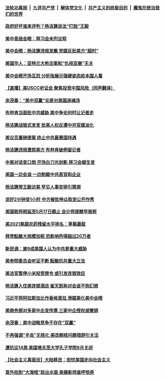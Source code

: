 

####  [法轮功真相](../../../../basic/blob/master/README.md?t=03200431) &nbsp;|&nbsp; [九评共产党](../../../../9ping.md/blob/master/README.md?t=03200431) &nbsp;|&nbsp; [解体党文化](../../../../jtdwh.md/blob/master/README.md?t=03200431)  &nbsp;|&nbsp; [共产主义的终极目的](../../../../gczydzjmd.md/blob/master/README.md?t=03200431) &nbsp;|&nbsp; [魔鬼在统治我们的世界](../../../../mgztzwmdsj.md/blob/master/README.md?t=03200431) 

#### [政府好坏谁来评判？杨洁篪说法“打脸”王毅](../pages/prog203/a103077295.md?t=03200431) 

#### [美中高层会晤：拜习会未列议程](../pages/prog203/a103077269.md?t=03200431) 

#### [美中会晤：杨洁篪违规发飙 党媒反批美方“超时”](../pages/prog203/a103077238.md?t=03200431) 

#### [美国华人：亚特兰大枪击案和“仇视亚裔”无关](../pages/prog203/a103077232.md?t=03200431) 

#### [美中会晤开场互怼 分析指展示强硬姿态给本国人看](../pages/prog203/a103077176.md?t=03200431) 

#### [【直播】美USCC听证会 聚焦投资中国风险（同声翻译）](../pages/prog203/a103076912.md?t=03200431) 

#### [余茂春：“美中双赢”论是对美国迷魂汤](../pages/prog203/a103077119.md?t=03200431) 

#### [布林肯当面批中共威胁 美中争论何时让记者走](../pages/prog203/a103077115.md?t=03200431) 

#### [杨洁篪战狼式发言 批美人权反遭中共官媒淡化](../pages/prog203/a103077113.md?t=03200431) 

#### [美议员重磅提案 终止中共最惠国待遇](../pages/prog203/a103076998.md?t=03200431) 

#### [杨洁篪违规激怒美方 布林肯破例留记者](../pages/prog203/a103076900.md?t=03200431) 

#### [中美对话变口炮 开场白刀光剑影 拜习会疑生变](../pages/prog203/a103076845.md?t=03200431) 

#### [美国一边会谈 一边制裁中共高官和企业](../pages/prog203/a103076847.md?t=03200431) 

#### [杨洁篪带王毅访美 罕见人事安排引猜测](../pages/prog203/a103076720.md?t=03200431) 

#### [说好2分钟变1小时 中方被批哗众取宠公开作秀](../pages/prog203/a103076737.md?t=03200431) 


#### [美国联邦税延至5月17日截止 会计师提醒早报税](../pages/prog203/a103076602.md?t=03200431) 

#### [美2021果蔬农药残留水平排名：草莓最脏](../pages/prog203/a103076233.md?t=03200431) 

#### [拜登酝酿大规模加税 恐影响所得超过20万者](../pages/prog203/a103076579.md?t=03200431) 

#### [新民调：逾9成美国人认为中共是重大威胁](../pages/prog203/a103076518.md?t=03200431) 

#### [美参院委员会听证不断 酝酿抗共重大立法](../pages/prog203/a103076560.md?t=03200431) 

#### [美法官暂停小米投资禁令 或引发连锁效应](../pages/prog203/a103076228.md?t=03200431) 

#### [杨洁篪入住美连锁酒店 崔天凯称对会谈不抱幻想](../pages/prog203/a103076441.md?t=03200431) 

#### [习近平将阿拉斯加比作香格里拉 港媒美化美中会晤](../pages/prog203/a103076422.md?t=03200431) 

#### [美商务部对多家中企发传票 三家中企授权或撤销](../pages/prog203/a103076364.md?t=03200431) 

#### [余茂春：美中战略竞争不存在“双赢”](../pages/prog203/a103076341.md?t=03200431) 

#### [不再强调“半岛”无核化 美改朝核问题措辞引关注](../pages/prog203/a103076237.md?t=03200431) 

#### [遭抗议14周 美国塔夫茨大学孔子学院9月关闭](../pages/prog203/a103076316.md?t=03200431) 

#### [【社会主义真面目】大陆移民：担忧美国走向社会主义](../pages/prog203/a103076276.md?t=03200431) 

#### [意外拍到“大海怪”跃出水面 美摄影师直呼惊奇](../pages/prog203/a103076193.md?t=03200431) 


